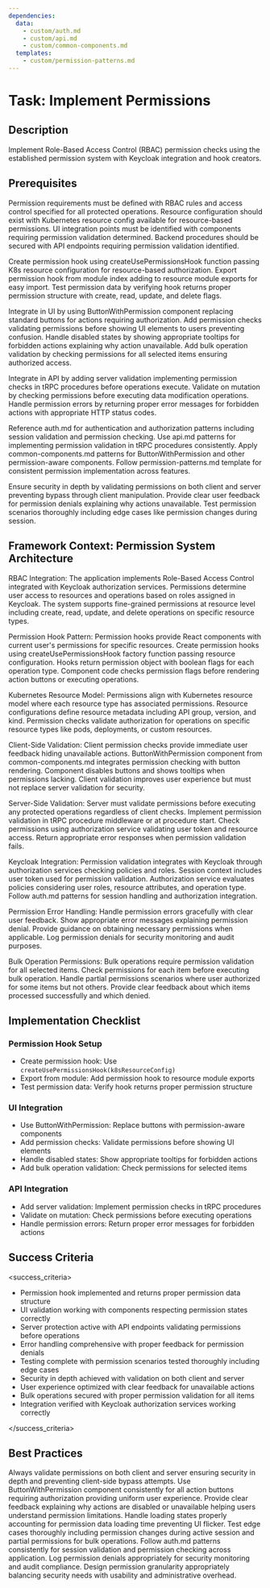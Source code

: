 ```yaml
---
dependencies:
  data:
    - custom/auth.md
    - custom/api.md
    - custom/common-components.md
  templates:
    - custom/permission-patterns.md
---
```


# Task: Implement Permissions

## Description

Implement Role-Based Access Control (RBAC) permission checks using the established permission system with Keycloak integration and hook creators.

## Prerequisites

Permission requirements must be defined with RBAC rules and access control specified for all protected operations. Resource configuration should exist with Kubernetes resource config available for resource-based permissions. UI integration points must be identified with components requiring permission validation determined. Backend procedures should be secured with API endpoints requiring permission validation identified.

<instructions>
Create permission hook using createUsePermissionsHook function passing K8s resource configuration for resource-based authorization. Export permission hook from module index adding to resource module exports for easy import. Test permission data by verifying hook returns proper permission structure with create, read, update, and delete flags.

Integrate in UI by using ButtonWithPermission component replacing standard buttons for actions requiring authorization. Add permission checks validating permissions before showing UI elements to users preventing confusion. Handle disabled states by showing appropriate tooltips for forbidden actions explaining why action unavailable. Add bulk operation validation by checking permissions for all selected items ensuring authorized access.

Integrate in API by adding server validation implementing permission checks in tRPC procedures before operations execute. Validate on mutation by checking permissions before executing data modification operations. Handle permission errors by returning proper error messages for forbidden actions with appropriate HTTP status codes.

Reference auth.md for authentication and authorization patterns including session validation and permission checking. Use api.md patterns for implementing permission validation in tRPC procedures consistently. Apply common-components.md patterns for ButtonWithPermission and other permission-aware components. Follow permission-patterns.md template for consistent permission implementation across features.

Ensure security in depth by validating permissions on both client and server preventing bypass through client manipulation. Provide clear user feedback for permission denials explaining why actions unavailable. Test permission scenarios thoroughly including edge cases like permission changes during session.
</instructions>

## Framework Context: Permission System Architecture

RBAC Integration: The application implements Role-Based Access Control integrated with Keycloak authorization services. Permissions determine user access to resources and operations based on roles assigned in Keycloak. The system supports fine-grained permissions at resource level including create, read, update, and delete operations on specific resource types.

Permission Hook Pattern: Permission hooks provide React components with current user's permissions for specific resources. Create permission hooks using createUsePermissionsHook factory function passing resource configuration. Hooks return permission object with boolean flags for each operation type. Component code checks permission flags before rendering action buttons or executing operations.

Kubernetes Resource Model: Permissions align with Kubernetes resource model where each resource type has associated permissions. Resource configurations define resource metadata including API group, version, and kind. Permission checks validate authorization for operations on specific resource types like pods, deployments, or custom resources.

Client-Side Validation: Client permission checks provide immediate user feedback hiding unavailable actions. ButtonWithPermission component from common-components.md integrates permission checking with button rendering. Component disables buttons and shows tooltips when permissions lacking. Client validation improves user experience but must not replace server validation for security.

Server-Side Validation: Server must validate permissions before executing any protected operations regardless of client checks. Implement permission validation in tRPC procedure middleware or at procedure start. Check permissions using authorization service validating user token and resource access. Return appropriate error responses when permission validation fails.

Keycloak Integration: Permission validation integrates with Keycloak through authorization services checking policies and roles. Session context includes user token used for permission validation. Authorization service evaluates policies considering user roles, resource attributes, and operation type. Follow auth.md patterns for session handling and authorization integration.

Permission Error Handling: Handle permission errors gracefully with clear user feedback. Show appropriate error messages explaining permission denial. Provide guidance on obtaining necessary permissions when applicable. Log permission denials for security monitoring and audit purposes.

Bulk Operation Permissions: Bulk operations require permission validation for all selected items. Check permissions for each item before executing bulk operation. Handle partial permissions scenarios where user authorized for some items but not others. Provide clear feedback about which items processed successfully and which denied.

## Implementation Checklist

### Permission Hook Setup

- Create permission hook: Use `createUsePermissionsHook(k8sResourceConfig)`
- Export from module: Add permission hook to resource module exports
- Test permission data: Verify hook returns proper permission structure

### UI Integration

- Use ButtonWithPermission: Replace buttons with permission-aware components
- Add permission checks: Validate permissions before showing UI elements
- Handle disabled states: Show appropriate tooltips for forbidden actions
- Add bulk operation validation: Check permissions for selected items

### API Integration

- Add server validation: Implement permission checks in tRPC procedures
- Validate on mutation: Check permissions before executing operations
- Handle permission errors: Return proper error messages for forbidden actions

## Success Criteria

<success_criteria>

- Permission hook implemented and returns proper permission data structure
- UI validation working with components respecting permission states correctly
- Server protection active with API endpoints validating permissions before operations
- Error handling comprehensive with proper feedback for permission denials
- Testing complete with permission scenarios tested thoroughly including edge cases
- Security in depth achieved with validation on both client and server
- User experience optimized with clear feedback for unavailable actions
- Bulk operations secured with proper permission validation for all items
- Integration verified with Keycloak authorization services working correctly

</success_criteria>

## Best Practices

Always validate permissions on both client and server ensuring security in depth and preventing client-side bypass attempts. Use ButtonWithPermission component consistently for all action buttons requiring authorization providing uniform user experience. Provide clear feedback explaining why actions are disabled or unavailable helping users understand permission limitations. Handle loading states properly accounting for permission data loading time preventing UI flicker. Test edge cases thoroughly including permission changes during active session and partial permissions for bulk operations. Follow auth.md patterns consistently for session validation and permission checking across application. Log permission denials appropriately for security monitoring and audit compliance. Design permission granularity appropriately balancing security needs with usability and administrative overhead.
